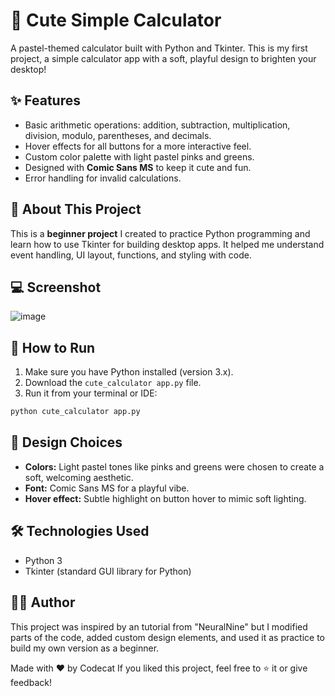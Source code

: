 
# 🎀 Cute Simple Calculator

A pastel-themed calculator built with Python and Tkinter.
This is my first project, a simple calculator app with a soft, playful design to brighten your desktop!

## ✨ Features

* Basic arithmetic operations: addition, subtraction, multiplication, division, modulo, parentheses, and decimals.
* Hover effects for all buttons for a more interactive feel.
* Custom color palette with light pastel pinks and greens.
* Designed with **Comic Sans MS** to keep it cute and fun.
* Error handling for invalid calculations.

## 🐣 About This Project

This is a **beginner project** I created to practice Python programming and learn how to use Tkinter for building desktop apps.
It helped me understand event handling, UI layout, functions, and styling with code.

## 💻 Screenshot

![image](https://github.com/user-attachments/assets/2e0e1bb5-03c5-49d1-b220-5574ae67fb6d)


## 🚀 How to Run

1. Make sure you have Python installed (version 3.x).
2. Download the `cute_calculator app.py` file.
3. Run it from your terminal or IDE:

```bash
python cute_calculator app.py
```

## 🎨 Design Choices

* **Colors:** Light pastel tones like pinks and greens were chosen to create a soft, welcoming aesthetic.
* **Font:** Comic Sans MS for a playful vibe.
* **Hover effect:** Subtle highlight on button hover to mimic soft lighting.

## 🛠️ Technologies Used

* Python 3
* Tkinter (standard GUI library for Python)

## 🙇‍♀️ Author
This project was inspired by an tutorial from "NeuralNine"  but I modified parts of the code, added custom design elements, and used it as practice to build my own version as a beginner.

Made with ❤️ by Codecat
If you liked this project, feel free to ⭐️ it or give feedback!
